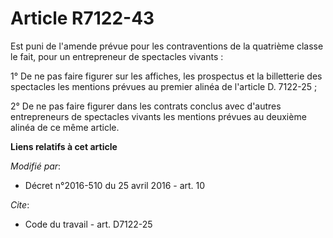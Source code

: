 # Article R7122-43

Est puni de l'amende prévue pour les contraventions de la quatrième classe le fait, pour un entrepreneur de spectacles
vivants : 

1° De ne pas faire figurer sur les affiches, les prospectus et la billetterie des spectacles les mentions prévues au premier
alinéa de l'article D. 7122-25 ; 

2° De ne pas faire figurer dans les contrats conclus avec d'autres entrepreneurs de spectacles vivants les mentions prévues
au deuxième alinéa de ce même article.

**Liens relatifs à cet article**

_Modifié par_:

  - Décret n°2016-510 du 25 avril 2016 - art. 10

_Cite_:

  - Code du travail - art. D7122-25
